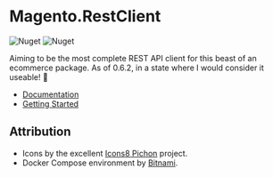 # Magento.RestClient
![Nuget](https://img.shields.io/nuget/v/Magento.RestClient)
![Nuget](https://img.shields.io/nuget/vpre/Magento.RestClient)

Aiming to be the most complete REST API client for this beast of an ecommerce package. 
As of 0.6.2, in a state where I would consider it useable! 🎉

* [Documentation](https://mlof.github.io/Magento.RestClient/)
* [Getting Started](https://mlof.github.io/Magento.RestClient/#/getting-started/)




## Attribution
* Icons by the excellent [Icons8 Pichon](https://icons8.com/app/) project.
* Docker Compose environment by [Bitnami](https://github.com/bitnami/bitnami-docker-magento).